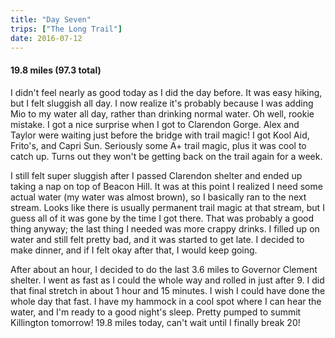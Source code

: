 ```yaml
---
title: "Day Seven"
trips: ["The Long Trail"]
date: 2016-07-12
---
```



#### **19.8 miles (97.3 total)**

I didn't feel nearly as good today as I did the day before. It was easy hiking, but I felt sluggish all day. I now realize it's probably because I was adding Mio to my water all day, rather than drinking normal water. Oh well, rookie mistake. I got a nice surprise when I got to Clarendon Gorge. Alex and Taylor were waiting just before the bridge with trail magic! I got Kool Aid, Frito's, and Capri Sun. Seriously some A+ trail magic, plus it was cool to catch up. Turns out they won't be getting back on the trail again for a week.

I still felt super sluggish after I passed Clarendon shelter and ended up taking a nap on top of Beacon Hill. It was at this point I realized I need some actual water (my water was almost brown), so I basically ran to the next stream. Looks like there is usually permanent trail magic at that stream, but I guess all of it was gone by the time I got there. That was probably a good thing anyway; the last thing I needed was more crappy drinks. I filled up on water and still felt pretty bad, and it was started to get late. I decided to make dinner, and if I felt okay after that, I would keep going.

After about an hour, I decided to do the last 3.6 miles to Governor Clement shelter. I went as fast as I could the whole way and rolled in just after 9. I did that final stretch in about 1 hour and 15 minutes. I wish I could have done the whole day that fast. I have my hammock in a cool spot where I can hear the water, and I'm ready to a good night's sleep. Pretty pumped to summit Killington tomorrow! 19.8 miles today, can't wait until I finally break 20!
